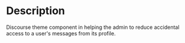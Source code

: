 # Description

Discourse theme component in helping the admin to reduce accidental access to a user's messages from its profile.
